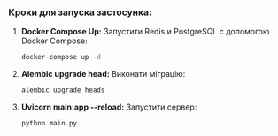 ### Кроки  для запуска застосунка:

1. **Docker Compose Up:**
   Запустити Redis и PostgreSQL с допомогою Docker Compose:
   ```bash
   docker-compose up -d
2. **Alembic upgrade head:**
   Виконати міграцію:
   ```bash
   alembic upgrade heads
3. **Uvicorn main:app --reload:**
   Запустити сервер:
   ```bash
   python main.py